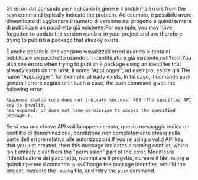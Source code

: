 <span data-ttu-id="e8340-101">Gli errori dal comando `push` indicano in genere il problema.</span><span class="sxs-lookup"><span data-stu-id="e8340-101">Errors from the `push` command typically indicate the problem.</span></span> <span data-ttu-id="e8340-102">Ad esempio, è possibile avere dimenticato di aggiornare il numero di versione nel progetto e quindi tentare di pubblicare un pacchetto già esistente.</span><span class="sxs-lookup"><span data-stu-id="e8340-102">For example, you may have forgotten to update the version number in your project and are therefore trying to publish a package that already exists.</span></span>

<span data-ttu-id="e8340-103">È anche possibile che vengano visualizzati errori quando si tenta di pubblicare un pacchetto usando un identificatore già esistente nell'host.</span><span class="sxs-lookup"><span data-stu-id="e8340-103">You also see errors when trying to publish a package using an identifier that already exists on the host.</span></span> <span data-ttu-id="e8340-104">Il nome "AppLogger", ad esempio, esiste già.</span><span class="sxs-lookup"><span data-stu-id="e8340-104">The name "AppLogger", for example, already exists.</span></span> <span data-ttu-id="e8340-105">In tal caso, il comando `push` genera l'errore seguente:</span><span class="sxs-lookup"><span data-stu-id="e8340-105">In such a case, the `push` command gives the following error:</span></span>

```output
Response status code does not indicate success: 403 (The specified API key is invalid,
has expired, or does not have permission to access the specified package.).
```

<span data-ttu-id="e8340-106">Se si usa una chiave API valida appena creata, questo messaggio indica un conflitto di denominazione, condizione non completamente chiara nella parte dell'errore relativa alle autorizzazioni.</span><span class="sxs-lookup"><span data-stu-id="e8340-106">If you're using a valid API key that you just created, then this message indicates a naming conflict, which isn't entirely clear from the "permission" part of the error.</span></span> <span data-ttu-id="e8340-107">Modificare l'identificatore del pacchetto, ricompilare il progetto, ricreare il file `.nupkg` e quindi ripetere il comando `push`.</span><span class="sxs-lookup"><span data-stu-id="e8340-107">Change the package identifier, rebuild the project, recreate the `.nupkg` file, and retry the `push` command.</span></span>